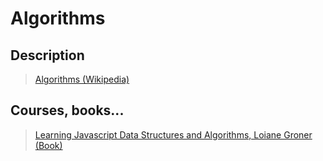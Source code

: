 # Algorithms

## Description

>[Algorithms (Wikipedia)](https://en.wikipedia.org/wiki/Algorithm)

## Courses, books...

>[Learning Javascript Data Structures and Algorithms, Loiane Groner (Book)](../js_data_structures_and_algorithms/jdsaa.md)

<!--

## Documentation, manual references...

> Manuals with comprehensive information about the topic used as a reference (it is not required to complete it)

## Related content

> Different technologies, libraries etc. that perform similar function
-->
